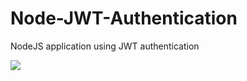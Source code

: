 # Node-JWT-Authentication
NodeJS application using JWT authentication

<img src='./public/app.png'/>
